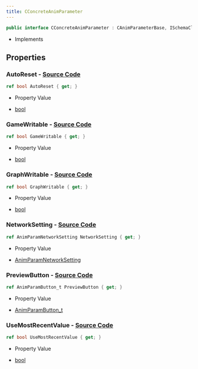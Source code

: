 ```yaml
---
title: CConcreteAnimParameter
---
```


```csharp
public interface CConcreteAnimParameter : CAnimParameterBase, ISchemaClass<CAnimParameterBase>, ISchemaClass<CConcreteAnimParameter>, ISchemaField, ISchemaClass, INativeHandle
```

- Implements

## Properties

### **AutoReset** - [Source Code](https://github.com/swiftly-solution/swiftlys2/blob/main/managed/src/SwiftlyS2.Generated/Schemas/Interfaces/CConcreteAnimParameter.cs#L22)

```csharp
ref bool AutoReset { get; }
```

- Property Value

- [bool](https://learn.microsoft.com/dotnet/api/system.boolean)

### **GameWritable** - [Source Code](https://github.com/swiftly-solution/swiftlys2/blob/main/managed/src/SwiftlyS2.Generated/Schemas/Interfaces/CConcreteAnimParameter.cs#L24)

```csharp
ref bool GameWritable { get; }
```

- Property Value

- [bool](https://learn.microsoft.com/dotnet/api/system.boolean)

### **GraphWritable** - [Source Code](https://github.com/swiftly-solution/swiftlys2/blob/main/managed/src/SwiftlyS2.Generated/Schemas/Interfaces/CConcreteAnimParameter.cs#L26)

```csharp
ref bool GraphWritable { get; }
```

- Property Value

- [bool](https://learn.microsoft.com/dotnet/api/system.boolean)

### **NetworkSetting** - [Source Code](https://github.com/swiftly-solution/swiftlys2/blob/main/managed/src/SwiftlyS2.Generated/Schemas/Interfaces/CConcreteAnimParameter.cs#L18)

```csharp
ref AnimParamNetworkSetting NetworkSetting { get; }
```

- Property Value

- [AnimParamNetworkSetting](/docs/api/shared/schemadefinitions/animparamnetworksetting)

### **PreviewButton** - [Source Code](https://github.com/swiftly-solution/swiftlys2/blob/main/managed/src/SwiftlyS2.Generated/Schemas/Interfaces/CConcreteAnimParameter.cs#L16)

```csharp
ref AnimParamButton_t PreviewButton { get; }
```

- Property Value

- [AnimParamButton_t](/docs/api/shared/schemadefinitions/animparambutton_t)

### **UseMostRecentValue** - [Source Code](https://github.com/swiftly-solution/swiftlys2/blob/main/managed/src/SwiftlyS2.Generated/Schemas/Interfaces/CConcreteAnimParameter.cs#L20)

```csharp
ref bool UseMostRecentValue { get; }
```

- Property Value

- [bool](https://learn.microsoft.com/dotnet/api/system.boolean)

